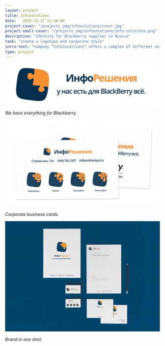 ```yaml
---
layout: project
title: Infosolutions
date:   2015-11-27 21:30:00
project-cover: "/projects_img/infosolutions/cover.jpg"
project-small-cover: "/projects_img/infosolutions/info-solutions.png"
description: "Identity for Blackberry supplier in Russia"
task: "create a logotype and corporate style"
intro-text: "Company “Infolosultions” offers a complex of different services for BlackBerry owners in Russia: store with Blackberry smartphones, phone accessories, repair service and set up help. Was created a modern and bright logotype with emphasis on technology and solutions."
type: project
---
```


<span class="p600">![logo](/projects_img/infosolutions/logo.png)</span>

<span class="p-center">*We have everything for Blackberry.*</span>

<span class="p600">![business cards](/projects_img/infosolutions/b-cards.png)</span>

<span class="p-center">*Corporate business cards.*</span>

<span class="p700">![business cards](/projects_img/infosolutions/brand.png)</span>

<span class="p-center">*Brand in one shot.*</span>
